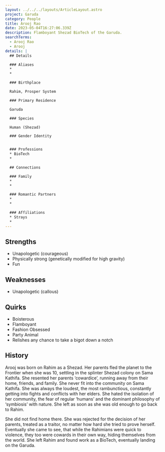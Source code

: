 ```yaml
---
layout: ../../../layouts/ArticleLayout.astro
project: Garuda
category: People
title: Arooj Rao
date: 2023-05-04T16:27:06.339Z
description: Flamboyant Shezad BioTech of the Garuda.
searchTerms:
  - Arooj Rao
  - Arooj
details: |
  ## Details

  ### Aliases
  * 
  * 

  ### Birthplace

  Rahim, Prosper System

  ### Primary Residence

  Garuda

  ### Species

  Human (Shezad)

  ### Gender Identity


  ### Professions  
  * BioTech
  * 

  ## Connections

  ### Family
  * 
  * 

  ### Romantic Partners
  * 
  *  

  ### Affiliations
  * Strays
  *
---
```

## Strengths

* Unapologetic (courageous)
* Physically strong (genetically modified for high gravity)
* Fun

## Weaknesses

* Unapologetic (callous)

## Quirks

* Boisterous
* Flamboyant
* Fashion Obsessed
* Party Animal
* Relishes any chance to take a bigot down a notch

## History

Arooj was born on Rahim as a Shezad. Her parents fled the planet to the Frontier when she was 10, settling in the splinter Shezad colony on Sama Kathifa. She resented her parents ‘cowardice’, running away from their home, friends, and family. She never fit into the community on Sama Kathifa. She was always the loudest, the most rambunctious, constantly getting into fights and conflicts with her elders. She hated the isolation of her community, the fear of regular ‘humans’ and the dominant philosophy of ‘symbiosis’ with nature. She left as soon as she was old enough to go back to Rahim.

She did not find home there. She was rejected for the decision of her parents, treated as a traitor, no matter how hard she tried to prove herself. Eventually she came to see, that while the Rahimians were quick to violence, they too were cowards in their own way, hiding themselves from the world. She left Rahim and found work as a BioTech, eventually landing on the Garuda.